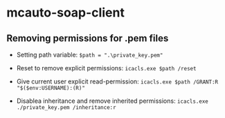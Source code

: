 # mcauto-soap-client

## Removing permissions for .pem files

- Setting path variable: `$path = ".\private_key.pem"`

- Reset to remove explicit permissions: `icacls.exe $path /reset`

- Give current user explicit read-permission: `icacls.exe $path /GRANT:R "$($env:USERNAME):(R)"`

- Disablea inheritance and remove inherited permissions: `icacls.exe ./private_key.pem /inheritance:r`
 
